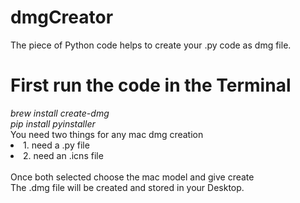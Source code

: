 # dmgCreator
The piece of Python code helps to create your .py code as dmg file.

# First run the code in the Terminal

<em>
brew install create-dmg <br>
pip install pyinstaller
</em>
<br>
You need two things for any mac dmg creation
  <li>1. need a .py file</li>
  <li>2. need an .icns file</li> <br>
Once both selected choose the mac model and give create <br>
The .dmg file will be created and stored in your Desktop.
